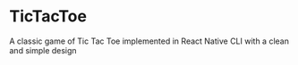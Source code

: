 # TicTacToe
A classic game of Tic Tac Toe implemented in React Native CLI with a clean and simple design
